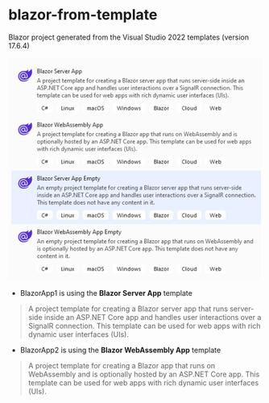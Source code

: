 # blazor-from-template
Blazor project generated from the Visual Studio 2022 templates (version 17.6.4)

![Blazor project templates](vsproject.png "Blazor projects")

- BlazorApp1 is using the **Blazor Server App** template
> A project template for creating a Blazor server app that runs server-side inside an ASP.NET Core app and handles user interactions over a SignalR connection. This template can be used for web apps with rich dynamic user interfaces (UIs).

- BlazorApp2 is using the **Blazor WebAssembly App** template
> A project template for creating a Blazor app that runs on WebAssembly and is optionally hosted by an ASP.NET Core app. This template can be used for web apps with rich dynamic user interfaces (UIs).